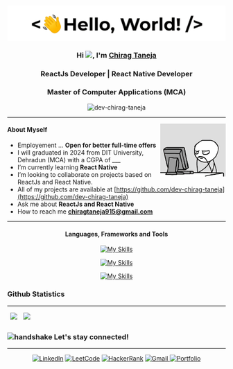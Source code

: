 <div align="center">
<img src="Hello.gif" align="center"/>
</div>

<h3 align="center">Hi <img src="https://raw.githubusercontent.com/iampavangandhi/iampavangandhi/master/gifs/Hi.gif" width=40>,
 I'm <a href="https://www.linkedin.com/in/chirag-taneja-b647981a4/" target="_blank">
Chirag Taneja</a></h3>

<h3 align="center">ReactJs Developer | React Native Developer</h3>
<h3 align="center">Master of Computer Applications (MCA) </h3> 
<p align="center"><img src="https://komarev.com/ghpvc/?username=dev-chirag-taneja&label=Profile%20views&color=0e75b6&style=flat" alt="dev-chirag-taneja" /></p>
<hr>

<!-- Image -->
<img width="30%" align="right" alt="GIF" src="coder-1.gif" />
 
<!-- About Me -->
 #### About Myself
- Employement ... **Open for better full-time offers**
- I will graduated in 2024 from DIT University, Dehradun (MCA) with a CGPA of ___
- I’m currently learning **React Native**
- I’m looking to collaborate on projects based on ReactJs and React Native.
-  All of my projects are available at [https://github.com/dev-chirag-taneja](https://github.com/dev-chirag-taneja)
- Ask me about **ReactJs and React Native**
- How to reach me **chiragtaneja915@gmail.com**
 
---

<!-- Languages, Frameworks and Tools -->
<h4 align="center">Languages, Frameworks and Tools </h4>
<div align="center">

[![My Skills](https://skillicons.dev/icons?i=python)](https://skillicons.dev)
<!-- </div> -->

<!-- <h4 align="center">Skills and Tools: </h4>
<div align="center"> -->

[![My Skills](https://skillicons.dev/icons?i=html,css,js,bootstrap,tailwind,react,materialui,redux,python,django,git,github,heroku,firebase,graphql,netlify&perline=8)](https://skillicons.dev)
 
<!-- </div> -->

<!-- <h4 align="center">Desktop Environment: </h4>
<div align="center"> -->

[![My Skills](https://skillicons.dev/icons?i=vscode,linux&perline=8)](https://skillicons.dev)

</div>

<!-- Github Statistics -->
### Github Statistics
<hr>

<table align="center" border="0" cellpadding="0" cellspacing="0">
    <thead>
        <tr>
            <td><img src="https://github-readme-stats.vercel.app/api?username=dev-chirag-taneja&count_private=true&theme=tokyonight&show_icons=true" />             </td>
            <td><img src="https://github-readme-stats.vercel.app/api/top-langs?username=dev-chirag-taneja&show_icons=true&count_private=true&theme=tokyonight&locale=en&layout=compact" /></td>
        </tr>
    </thead>
</table>

### <img class="emoji" alt="handshake" height="20" width="20" src="https://github.githubassets.com/images/icons/emoji/unicode/1f91d.png">  Let's stay connected!
<hr>
<div align="center">
<a  href="https://www.linkedin.com/in/chirag-taneja-b647981a4/" target="_blank"><img alt="LinkedIn" src="https://img.shields.io/badge/linkedin-%231E77B5.svg?&style=for-the-badge&logo=linkedin&logoColor=white" /></a>
<a  href="https://leetcode.com/chiragtaneja915/" target="_blank"><img alt="LeetCode" src="https://img.shields.io/badge/leetcode-%23323330.svg?style=for-the-badge&logo=leetcode&logoColor=%23F7DF1E" /></a>
<a  href="https://www.hackerrank.com/chirag_taneja" target="_blank"><img alt="HackerRank" src="https://img.shields.io/badge/HackerRank-00EA64?style=for-the-badge&logo=hackerrank&logoColor=white" /></a>
<a href="mailto:chiragtaneja915@gmail.com"><img  alt="Gmail" src="https://img.shields.io/badge/Gmail-D14836?style=for-the-badge&logo=gmail&logoColor=white" />
<a  href="" target="_blank"><img alt="Portfolio" src="https://img.shields.io/badge/Portfolio-6236FF?style=for-the-badge&logo=portfolio&logoColor=white" /></a>
<!-- [![LinkedIn](https://img.shields.io/badge/LinkedIn-#C70D2C?style=for-the-badge&logo=linkedin&logoColor=white)](https://www.linkedin.com/in/) -->
</div> 
